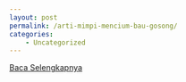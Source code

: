 ```yaml
---
layout: post
permalink: /arti-mimpi-mencium-bau-gosong/
categories:
    - Uncategorized
---
```


[Baca Selengkapnya](/01)